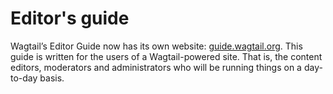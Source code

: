 # Editor's guide

Wagtail’s Editor Guide now has its own website: [guide.wagtail.org](https://guide.wagtail.org/). This guide is written for the users of a Wagtail-powered site. That is, the content editors, moderators and administrators who will be running things on a day-to-day basis.
